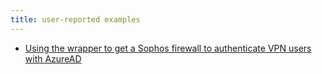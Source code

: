```yaml
---
title: user-reported examples
---
```


- [Using the wrapper to get a Sophos firewall to authenticate VPN users with AzureAD](https://github.com/ahaenggli/AzureAD-LDAP-wrapper/issues/88)
